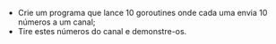 - Crie um programa que lance 10 goroutines onde cada uma envia 10 números a um canal;
- Tire estes números do canal e demonstre-os.